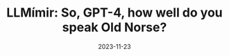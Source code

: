 ---
featured: true
date: "2023-11-23"
title: "LLMímir: So, GPT-4, how well do you speak Old Norse?"
authors: 
  - name: "Sean Brynjólfsson"
description: |
  TODO: Description
media: 
  - content: "llmimir_inflection.png"
    alt_text: "..."
  - content: "llmimir_voices.png"
    alt_text: "..."
links:
  # - url: ""
  #   text: "Github"
---